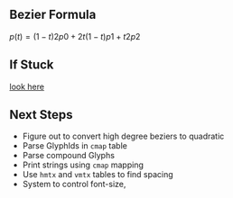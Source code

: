 ## Bezier Formula

$p(t) = (1-t)2p0 + 2t(1-t)p1 + t2p2$

## If Stuck

[look here](https://youtu.be/SO83KQuuZvg?t=608)

## Next Steps

- Figure out to convert high degree beziers to quadratic
- Parse GlyphIds in `cmap` table
- Parse compound Glyphs
- Print strings using `cmap` mapping
- Use `hmtx` and `vmtx` tables to find spacing
- System to control font-size, 
